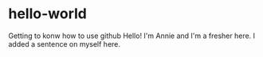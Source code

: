 # hello-world
Getting to konw how to use github
Hello! I'm Annie and I'm a fresher here. 
I added a sentence on myself here.
